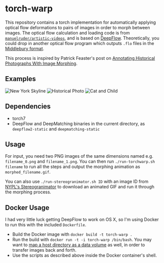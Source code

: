 # torch-warp

This repository contains a torch implementation for automatically applying optical flow deformations to pairs of images in order to morph between images. The optical flow calculation and loading code is from [`manuelruder/artistic-videos`](https://github.com/manuelruder/artistic-videos), and is based on [DeepFlow](http://lear.inrialpes.fr/src/deepflow/). Theoretically, you could drop in another optical flow program which outputs `.flo` files in the [Middlebury format](http://vision.middlebury.edu/flow/data/).

This process is inspired by Patrick Feaster's post on [Annotating Historical Photographs With Image Morphing](https://griffonagedotcom.wordpress.com/2014/08/18/animating-historical-photographs-with-image-morphing/).

## Examples

![New York Skyline](http://i.imgur.com/oRcYrWf.gif) ![Historical Photo](http://i.imgur.com/z1N5tL5.gif) ![Cat and Child](http://i.imgur.com/0ugTCvk.gif)

## Dependencies

* torch7
* DeepFlow and DeepMatching binaries in the current directory, as `deepflow2-static` and `deepmatching-static`

## Usage

For input, you need two PNG images of the same dimensions named e.g. `filename_0.png` and `filename_1.png`. You can then run `./run-torchwarp.sh filename` to run all the steps and output the morphing animation as `morphed_filename.gif`.

You can also use `./run-stereogranimator.sh ID` with an image ID from [NYPL's Stereogranimator](http://stereo.nypl.org/) to download an animated GIF and run it through the morphing process.

## Docker Usage

I had very little luck getting DeepFlow to work on OS X, so I'm using Docker to run this with the included `Dockerfile`.

* Build the Docker image with `docker build -t torch-warp .`
* Run the build with `docker run -t -i torch-warp /bin/bash`. You may want to [map a host directory as a data volume](https://docs.docker.com/engine/tutorials/dockervolumes/#/mount-a-host-directory-as-a-data-volume) as well, in order to transfer images back and forth.
* Use the scripts as described above inside the Docker container's shell.
